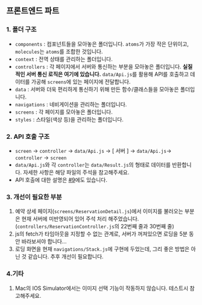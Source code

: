 ## 프론트엔드 파트

### 1. 폴더 구조

-   `components` : 컴포넌트들을 모아놓은 폴더입니다. `atoms`가 가장 작은 단위이고, `molecules`는 `atoms`를 조합한 것입니다.
-   `context` : 전역 상태를 관리하는 폴더입니다.
-   `controllers` : 각 페이지에서 서버와 통신하는 부분을 모아놓은 폴더입니다.
    **실질적인 서버 통신 로직은 여기에 있습니다.**
    `data/Api.js`를 활용해 API를 호출하고 데이터를 가공해 `screens`에 있는 페이지에 전달합니다.
-   `data` : 서버와 더욱 편리하게 통신하기 위해 만든 함수/클래스들을 모아놓은 폴더입니다.
-   `navigations` : 네비게이션을 관리하는 폴더입니다.
-   `screens` : 각 페이지를 모아놓은 폴더입니다.
-   `styles` : 스타일(색상 등)을 관리하는 폴더입니다.

### 2. API 호출 구조

-   `screen` -> `controller` -> `data/Api.js` -> [ 서버 ] -> `data/Api.js`-> `controller` -> `screen`
-   `data/Api.js`와 각 `controller`는 `data/Result.js`의 형태로 데이터를 반환합니다. 자세한 사항은 해당 파일의 주석을 참고해주세요.
-   API 호출에 대한 설명은 [#9](https://github.com/govldbstj/Mississipi/pull/9)에도 있습니다.

### 3. 개선이 필요한 부분

1. 예약 상세 페이지(`screens/ReservationDetail.js`)에서 이미지를 불러오는 부분은 현재 서버에 미반영되어 있어 주석 처리 해주었습니다.    
   (`controllers/ReservationController.js`의 22번째 줄과 30번째 줄)
2. js의 fetch가 타임아웃을 지정할 수 없는 관계로, 서버가 꺼져있으면 로딩을 5분 동안 바라보셔야 합니다...
3. 로딩 화면을 현재 `navigations/Stack.js`에 구현에 두었는데, 그리 좋은 방법은 아닌 것 같습니다. 추후 개선이 필요합니다.

### 4.기타

1. Mac의 IOS Simulator에서는 이미지 선택 기능이 작동하지 않습니다. 테스트시 참고해주세요.
